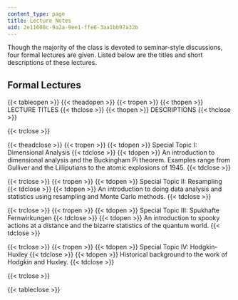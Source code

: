 ```yaml
---
content_type: page
title: Lecture Notes
uid: 2e11608c-9a2a-9ee1-ffe6-3aa1bb97a32b
---
```


Though the majority of the class is devoted to seminar-style discussions, four formal lectures are given. Listed below are the titles and short descriptions of these lectures.

Formal Lectures
---------------

{{< tableopen >}}
{{< theadopen >}}
{{< tropen >}}
{{< thopen >}}
LECTURE TITLES
{{< thclose >}}
{{< thopen >}}
DESCRIPTIONS
{{< thclose >}}

{{< trclose >}}

{{< theadclose >}}
{{< tropen >}}
{{< tdopen >}}
Special Topic I: Dimensional Analysis
{{< tdclose >}}
{{< tdopen >}}
An introduction to dimensional analysis and the Buckingham Pi theorem. Examples range from Gulliver and the Lilliputians to the atomic explosions of 1945.
{{< tdclose >}}

{{< trclose >}}
{{< tropen >}}
{{< tdopen >}}
Special Topic II: Resampling
{{< tdclose >}}
{{< tdopen >}}
An introduction to doing data analysis and statistics using resampling and Monte Carlo methods.
{{< tdclose >}}

{{< trclose >}}
{{< tropen >}}
{{< tdopen >}}
Special Topic III: Spukhafte Fernwirkungen
{{< tdclose >}}
{{< tdopen >}}
An introduction to spooky actions at a distance and the bizarre statistics of the quantum world.
{{< tdclose >}}

{{< trclose >}}
{{< tropen >}}
{{< tdopen >}}
Special Topic IV: Hodgkin-Huxley
{{< tdclose >}}
{{< tdopen >}}
Historical background to the work of Hodgkin and Huxley.
{{< tdclose >}}

{{< trclose >}}

{{< tableclose >}}